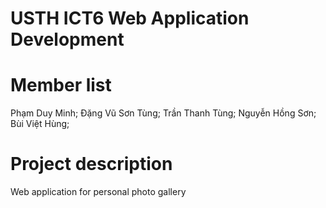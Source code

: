 USTH ICT6 Web Application Development
=====================================


Member list
=====================================

Phạm Duy Minh;
Đặng Vũ Sơn Tùng;
Trần Thanh Tùng;
Nguyễn Hồng Sơn;
Bùi Việt Hùng;

Project description
=====================================
Web application for personal photo gallery
